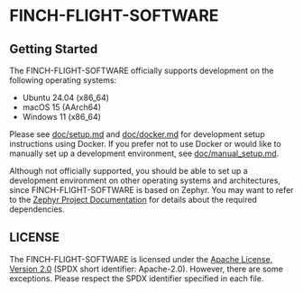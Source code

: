 # FINCH-FLIGHT-SOFTWARE

## Getting Started

The FINCH-FLIGHT-SOFTWARE officially supports development on the following operating systems:
- Ubuntu 24.04 (x86_64)
- macOS 15 (AArch64)
- Windows 11 (x86_64)

Please see [doc/setup.md](doc/setup.md) and [doc/docker.md](doc/docker.md) for development setup instructions using Docker.
If you prefer not to use Docker or would like to manually set up a development environment, see [doc/manual_setup.md](doc/manual_setup.md).

Although not officially supported, you should be able to set up a development environment on other operating systems and architectures, since FINCH-FLIGHT-SOFTWARE is based on Zephyr. You may want to refer to the [Zephyr Project Documentation](https://docs.zephyrproject.org/latest/index.html) for details about the required dependencies.

## LICENSE

The FINCH-FLIGHT-SOFTWARE is licensed under the [Apache License, Version 2.0](LICENSE) (SPDX short identifier: Apache-2.0).
However, there are some exceptions. Please respect the SPDX identifier specified in each file.

